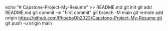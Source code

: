 echo "# Capstone-Project-My-Resume" >> README.md
git init
git add README.md
git commit -m "first commit"
git branch -M main
git remote add origin https://github.com/PhoebeOh2023/Capstone-Project-My-Resume.git
git push -u origin main
